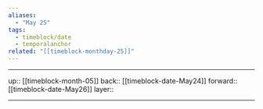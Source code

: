 ```yaml
---
aliases:
  - "May 25"
tags:
  - timeblock/date
  - temporalanchor
related: "[[timeblock-monthday-25]]"
---
```




***

up:: [[timeblock-month-05]]
back:: [[timeblock-date-May24]]
forward:: [[timeblock-date-May26]]
layer:: 

***
